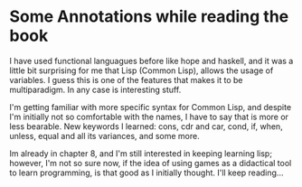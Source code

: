 Some Annotations while reading the book
=======================================

I have used functional languagues before like hope and haskell, and it was a
little bit surprising for me that Lisp (Common Lisp), allows the usage of
variables. I guess this is one of the features that makes it to be
multiparadigm. In any case is interesting stuff. 

I'm getting familiar with more specific syntax for Common Lisp, and despite I'm
initially not so comfortable with the names, I have to say that is more or less
bearable. New keywords I learned: cons, cdr and car, cond, if, when, unless,
equal and all its variances, and some more. 

Im already in chapter 8, and I'm still interested in keeping learning lisp;
however, I'm not so sure now, if the idea of using games as a didactical tool
to learn programming, is that good as I initially thought. I'll keep reading...
